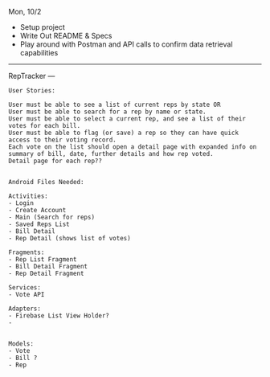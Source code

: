 Mon, 10/2

- Setup project
- Write Out README & Specs
- Play around with Postman and API calls to confirm data retrieval capabilities


----
RepTracker
    —

    User Stories:

    User must be able to see a list of current reps by state OR
    User must be able to search for a rep by name or state.
    User must be able to select a current rep, and see a list of their votes for each bill.
    User must be able to flag (or save) a rep so they can have quick access to their voting record.
    Each vote on the list should open a detail page with expanded info on summary of bill, date, further details and how rep voted.
    Detail page for each rep??


    Android Files Needed:

    Activities:
    - Login
    - Create Account
    - Main (Search for reps)
    - Saved Reps List
    - Bill Detail
    - Rep Detail (shows list of votes)

    Fragments:
    - Rep List Fragment
    - Bill Detail Fragment
    - Rep Detail Fragment

    Services:
    - Vote API

    Adapters:
    - Firebase List View Holder?
    -


    Models:
    - Vote
    - Bill ?
    - Rep